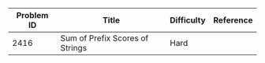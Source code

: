 | Problem ID | Title | Difficulty | Reference
| --- | --- | --- | ---
| 2416 | Sum of Prefix Scores of Strings | Hard |
